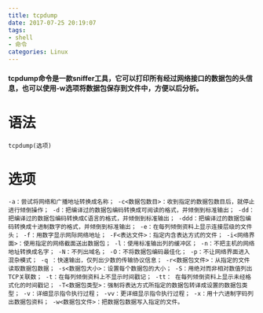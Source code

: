```yaml
---
title: tcpdump
date: 2017-07-25 20:19:07
tags:
- shell
- 命令
categories: Linux
---
```

#### tcpdump命令是一款sniffer工具，它可以打印所有经过网络接口的数据包的头信息，也可以使用-w选项将数据包保存到文件中，方便以后分析。
<!-- more -->
# 语法
```
tcpdump(选项)
```
# 选项
```
-a：尝试将网络和广播地址转换成名称； -c<数据包数目>：收到指定的数据包数目后，就停止进行倾倒操作； -d：把编译过的数据包编码转换成可阅读的格式，并倾倒到标准输出； -dd：把编译过的数据包编码转换成C语言的格式，并倾倒到标准输出； -ddd：把编译过的数据包编码转换成十进制数字的格式，并倾倒到标准输出； -e：在每列倾倒资料上显示连接层级的文件头； -f：用数字显示网际网络地址； -F<表达文件>：指定内含表达方式的文件； -i<网络界面>：使用指定的网络截面送出数据包； -l：使用标准输出列的缓冲区； -n：不把主机的网络地址转换成名字； -N：不列出域名； -O：不将数据包编码最佳化； -p：不让网络界面进入混杂模式； -q ：快速输出，仅列出少数的传输协议信息； -r<数据包文件>：从指定的文件读取数据包数据； -s<数据包大小>：设置每个数据包的大小； -S：用绝对而非相对数值列出TCP关联数； -t：在每列倾倒资料上不显示时间戳记； -tt： 在每列倾倒资料上显示未经格式化的时间戳记； -T<数据包类型>：强制将表达方式所指定的数据包转译成设置的数据包类型； -v：详细显示指令执行过程； -vv：更详细显示指令执行过程； -x：用十六进制字码列出数据包资料； -w<数据包文件>：把数据包数据写入指定的文件。
```
